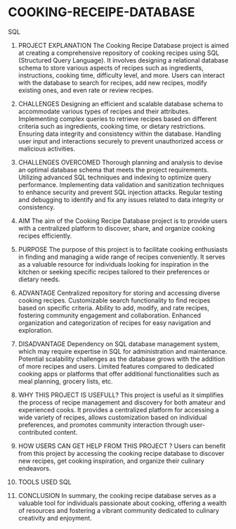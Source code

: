 # COOKING-RECEIPE-DATABASE
SQL
1.	PROJECT EXPLANATION
The Cooking Recipe Database project is aimed at creating a comprehensive repository of cooking recipes using SQL (Structured Query Language). It involves designing a relational database schema to store various aspects of recipes such as ingredients, instructions, cooking time, difficulty level, and more. Users can interact with the database to search for recipes, add new recipes, modify existing ones, and even rate or review recipes.
2.	CHALLENGES
Designing an efficient and scalable database schema to accommodate various types of recipes and their attributes.
Implementing complex queries to retrieve recipes based on different criteria such as ingredients, cooking time, or dietary restrictions.
Ensuring data integrity and consistency within the database.
Handling user input and interactions securely to prevent unauthorized access or malicious activities.

3.	CHALLENGES OVERCOMED
Thorough planning and analysis to devise an optimal database schema that meets the project requirements.
Utilizing advanced SQL techniques and indexing to optimize query performance.
Implementing data validation and sanitization techniques to enhance security and prevent SQL injection attacks.
Regular testing and debugging to identify and fix any issues related to data integrity or consistency.

4.	AIM 
The aim of the Cooking Recipe Database project is to provide users with a centralized platform to discover, share, and organize cooking recipes efficiently.
5.	PURPOSE 
The purpose of this project is to facilitate cooking enthusiasts in finding and managing a wide range of recipes conveniently. It serves as a valuable resource for individuals looking for inspiration in the kitchen or seeking specific recipes tailored to their preferences or dietary needs.
6.	ADVANTAGE
Centralized repository for storing and accessing diverse cooking recipes.
Customizable search functionality to find recipes based on specific criteria.
Ability to add, modify, and rate recipes, fostering community engagement and collaboration.
Enhanced organization and categorization of recipes for easy navigation and exploration.

7.	DISADVANTAGE
Dependency on SQL database management system, which may require expertise in SQL for administration and maintenance.
Potential scalability challenges as the database grows with the addition of more recipes and users.
Limited features compared to dedicated cooking apps or platforms that offer additional functionalities such as meal planning, grocery lists, etc.

8.	WHY THIS PROJECT IS USEFULL?
This project is useful as it simplifies the process of recipe management and discovery for both amateur and experienced cooks. It provides a centralized platform for accessing a wide variety of recipes, allows customization based on individual preferences, and promotes community interaction through user-contributed content.
9.	HOW USERS CAN GET HELP FROM THIS PROJECT ?
Users can benefit from this project by accessing the cooking recipe database to discover new recipes, get cooking inspiration, and organize their culinary endeavors. 
10.	TOOLS USED
SQL
11.	CONCLUSION 
In summary, the cooking recipe database serves as a valuable tool for individuals passionate about cooking, offering a wealth of resources and fostering a vibrant community dedicated to culinary creativity and enjoyment.
